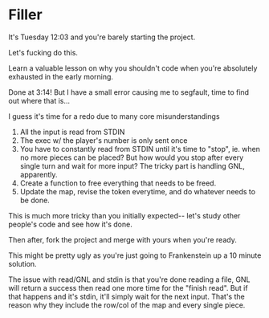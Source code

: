 # Filler

It's Tuesday 12:03 and you're barely starting the project.

Let's fucking do this. 

Learn a valuable lesson on why you shouldn't code when you're absolutely exhausted in the early morning. 

Done at 3:14! But I have a small error causing me to segfault, time to find out where that is... 

I guess it's time for a redo due to many core misunderstandings

1. All the input is read from STDIN
2. The exec w/ the player's number is only sent once
3. You have to constantly read from STDIN until it's time to "stop", ie. when no more pieces can be placed? But how
would you stop after every single turn and wait for more input? The tricky part is handling GNL, apparently. 
4. Create a function to free everything that needs to be freed. 
5. Update the map, revise the token everytime, and do whatever needs to be done.

This is much more tricky than you initially expected-- let's study other people's code and see how it's done. 

Then after, fork the project and merge with yours when you're ready. 

This might be pretty ugly as you're just going to Frankenstein up a 10 minute solution. 

The issue with read/GNL and stdin is that you're done reading a file, GNL will return a success then read one more time for the "finish read". But if that happens and it's stdin, it'll simply wait for the next input. That's the reason why they include the row/col of the map and every single piece. 
